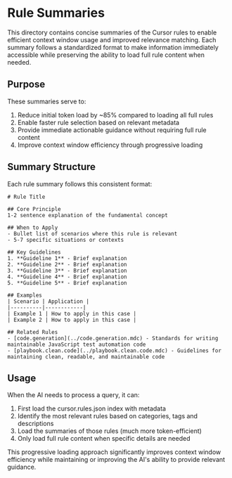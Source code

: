 # Rule Summaries

This directory contains concise summaries of the Cursor rules to enable efficient context window usage and improved relevance matching. Each summary follows a standardized format to make information immediately accessible while preserving the ability to load full rule content when needed.

## Purpose

These summaries serve to:

1. Reduce initial token load by ~85% compared to loading all full rules
2. Enable faster rule selection based on relevant metadata
3. Provide immediate actionable guidance without requiring full rule content
4. Improve context window efficiency through progressive loading

## Summary Structure

Each rule summary follows this consistent format:

```
# Rule Title

## Core Principle
1-2 sentence explanation of the fundamental concept

## When to Apply
- Bullet list of scenarios where this rule is relevant
- 5-7 specific situations or contexts

## Key Guidelines
1. **Guideline 1** - Brief explanation
2. **Guideline 2** - Brief explanation
3. **Guideline 3** - Brief explanation
4. **Guideline 4** - Brief explanation
5. **Guideline 5** - Brief explanation

## Examples
| Scenario | Application |
|----------|------------|
| Example 1 | How to apply in this case |
| Example 2 | How to apply in this case |

## Related Rules
- [code.generation](../code.generation.mdc) - Standards for writing maintainable JavaScript test automation code
- [playbook.clean.code](../playbook.clean.code.mdc) - Guidelines for maintaining clean, readable, and maintainable code
```

## Usage

When the AI needs to process a query, it can:

1. First load the cursor.rules.json index with metadata
2. Identify the most relevant rules based on categories, tags and descriptions
3. Load the summaries of those rules (much more token-efficient)
4. Only load full rule content when specific details are needed

This progressive loading approach significantly improves context window efficiency while maintaining or improving the AI's ability to provide relevant guidance.
